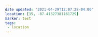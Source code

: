 ```yaml
---
date updated: '2021-04-29T12:07:28-04:00'
location: [35, -87.41327381161729]
marker: test
tags:
 - location
---
```

